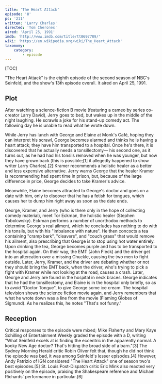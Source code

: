 ```yaml
---
title: 'The Heart Attack'
episode: '8'
pc: '211'
written: 'Larry Charles'
directed: 'Tom Cherones'
aired: 'April 25, 1991'
imdb: 'http://www.imdb.com/title/tt0697709/'
wiki: 'https://en.wikipedia.org/wiki/The_Heart_Attack'
taxonomy:
    category:
        - episode
---
```


[TOC]

"The Heart Attack" is the eighth episode of the second season of NBC's Seinfeld, and the show's 13th episode overall. It aired on April 25, 1991.

## Plot

After watching a science-fiction B movie (featuring a cameo by series co-creator Larry David), Jerry goes to bed, but wakes up in the middle of the night laughing. He scrawls a joke for his stand-up comedy act. The following day he is unable to read what he wrote down.

While Jerry has lunch with George and Elaine at Monk's Café, hoping they can interpret his scrawl, George becomes alarmed and thinks he is having a heart attack; they have him transported to a hospital. Once he's there, it is discovered that he actually needs a tonsillectomy— his second one, as it turns out, as he had had his tonsils removed when he was younger, but now they have grown back (this is possible;[1] it allegedly happened to show writer Larry Charles).[2] Kramer recommends a holistic healer as a better and less expensive alternative. Jerry warns George that the healer Kramer is recommending had spent time in prison, but, because of the large difference in price, George decides to take Kramer's advice.

Meanwhile, Elaine becomes attracted to George's doctor and goes on a date with him, only to discover that he has a fetish for tongues, which causes her to dump him right away as soon as the date ends.

George, Kramer, and Jerry (who is there only in the hope of collecting comedy material), meet Tor Eckman, the holistic healer (Stephen Tobolowsky). Eckman performs a number of unorthodox methods to determine George's real ailment, which he concludes has nothing to do with his tonsils, but with his "imbalance with nature". He then concocts a tea containing "cramp bark", "cleavers", and "couch grass" that would remove his ailment, also prescribing that George is to stop using hot water entirely. Upon drinking the tea, George becomes purple and has to be transported to the hospital again. On their way, the EMT (John Fleck) and the driver get into an altercation over a missing Chuckle, causing the two men to fight outside. Later, Jerry, Kramer, and the driver are debating whether or not they should bring the EMT back, when the driver, who's trying to pick a fight with Kramer while not looking at the road, causes a crash. Later, George and Jerry are found in the hospital in neck braces. George indicates that he had the tonsillectomy, and Elaine is in the hospital only briefly, so as to avoid "Doctor Tongue", to give George some ice cream. The hospital television shows the science fiction movie again, and Jerry remembers that what he wrote down was a line from the movie (Flaming Globes of Sigmund). As he realizes this, he notes "That's not funny."


## Reception

Critical responses to the episode were mixed; Mike Flaherty and Mary Kaye Schilling of Entertainment Weekly graded the episode with a D, writing "What Seinfeld excels at is finding the eccentric in the apparently normal. A kooky New Age doctor? That's hitting the broad side of a barn."[3] The Sydney Morning Herald critic Robin Oliver felt that, though he did not think the episode was bad, it was among Seinfeld's lesser episodes.[4] However, Andy Patrizio of IGN considered "The Heart Attack" one of season two's best episodes.[5] St. Louis Post-Dispatch critic Eric Mink also reacted very positively on the episode, praising the Shakespeare reference and Michael Richards' performance in particular.[6]
